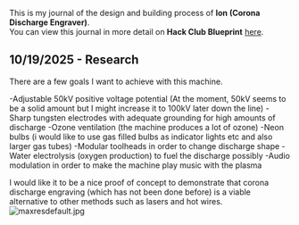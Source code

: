 <!--
  ===================    !!READ THIS NOTICE!!   ====================
  DO NOT edit this file manually. Your changes WILL BE OVERWRITTEN!
  This journal is auto generated and updated by Hack Club Blueprint.
  To edit this file, please edit your journal entries on Blueprint.
  ==================================================================
-->

This is my journal of the design and building process of **Ion (Corona Discharge Engraver)**.  
You can view this journal in more detail on **Hack Club Blueprint** [here](https://blueprint.hackclub.com/projects/761).


## 10/19/2025 - Research  

There are a few goals I want to achieve with this machine.

-Adjustable 50kV positive voltage potential (At the moment, 50kV seems to be a solid amount but I might increase it to 100kV later down the line)
-Sharp tungsten electrodes with adequate grounding for high amounts of discharge
-Ozone ventilation (the machine produces a lot of ozone)
-Neon bulbs (i would like to use gas filled bulbs as indicator lights etc and also larger gas tubes)
-Modular toolheads in order to change discharge shape
-Water electrolysis (oxygen production) to fuel the discharge possibly
-Audio modulation in order to make the machine play music with the plasma

I would like it to be a nice proof of concept to demonstrate that corona discharge engraving (which has not been done before) is a viable alternative to other methods such as lasers and hot wires.![maxresdefault.jpg](https://blueprint.hackclub.com/user-attachments/blobs/proxy/eyJfcmFpbHMiOnsiZGF0YSI6MjgyNiwicHVyIjoiYmxvYl9pZCJ9fQ==--cd5afaa8cf97824e0d94876fd862a9832db00582/maxresdefault.jpg)
  

